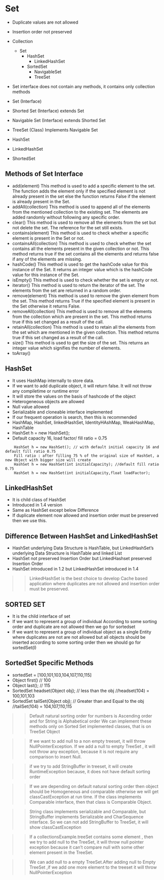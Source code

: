 # Set - Duplicate values are not allowed- Insertion order not preserved- Collection    - Set        - HashSet            - LinkedHashSet        - SortedSet            - NavigableSet            - TreeSet    - Set interface does not contain any methods, it contains only collection methods- Set (Interface)- Shorted Set (Interface) extends Set- Navigable Set (Interface) extends Shorted Set- TreeSet (Class) Implements Navigable Set- HashSet- LinkedHashSet- ShortedSet## Methods of Set Interface- add(element)	This method is used to add a specific element to the set. The function adds the element only if the specified element is not already present in the set else the function returns False if the element is already present in the Set.- addAll(collection)	This method is used to append all of the elements from the mentioned collection to the existing set. The elements are added randomly without following any specific order.- clear()	This method is used to remove all the elements from the set but not delete the set. The reference for the set still exists.- contains(element)	This method is used to check whether a specific element is present in the Set or not.- containsAll(collection)	This method is used to check whether the set contains all the elements present in the given collection or not. This method returns true if the set contains all the elements and returns false if any of the elements are missing.- hashCode()	This method is used to get the hashCode value for this instance of the Set. It returns an integer value which is the hashCode value for this instance of the Set.- isEmpty()	This method is used to check whether the set is empty or not.- iterator()	This method is used to return the iterator of the set. The elements from the set are returned in a random order.- remove(element)	This method is used to remove the given element from the set. This method returns True if the specified element is present in the Set otherwise it returns False.- removeAll(collection)	This method is used to remove all the elements from the collection which are present in the set. This method returns true if this set changed as a result of the call.- retainAll(collection)	This method is used to retain all the elements from the set which are mentioned in the given collection. This method returns true if this set changed as a result of the call.- size()	This method is used to get the size of the set. This returns an integer value which signifies the number of elements.- toArray()## HashSet- It uses HashMap internally to store data.- If we want to add duplicate object, it will return false. It will not throw any compiletime or runtime error- It will store the values on the basis of hashcode of the object- Heterogeneous objects are allowed- Null value allowed- Serializable and cloneable interface implemented- If our frequent operation is search, then this is recommended- HashMap, HashSet, linkedHashSet, IdentityHAshMap, WeakHashMap, HashTable- HashSet h = new HashSet();- Default capacity 16, load factor/ fill ratio = 0.75```    HashSet h = new HashSet(); // with default initial capacity 16 and default fill ratio 0.75    Fill ratio : after filling 75 % of the original size of HashSet, a new Object with bigger size will create    HashSet h = new HashSet(int initialCapacity); //default fill ratio 0.75    HashSet h = new HashSet(int initialCapacity,float loadFactor); ```## LinkedHashSet- It is child class of HashSet- Introduced in 1.4 version- Same as HashSet except below Difference- If duplicate element now allowed and insertion order must be preserved then we use this.## Difference Between HashSet and LinkedHashSet- HashSet underlying Data Structure is HashTable, but LinkedHashSet’s underlying Data Structure is HashTable and linked List- HashSet not preserved Insertion Order but LinkedHashset preserved Insertion Order- HashSet introduced in 1.2 but LinkedHashSet introduced in 1.4>> LinkedHashSet is the best choice to develop Cache based application where duplicates are not allowed and insertion order must be preserved.## SORTED SET- It is the child interface of set- If we want to represent a group of individual According to some sorting order and duplicate are not allowed then we go for sortedset- If we want to represent a group of individual object as a single Entity where duplicates are not are not allowed but all objects should be inserted according to some sorting order then we should go for sortedSet(I)## SortedSet Specific Methods- sortedSet = [100,101,103,104,107,110,115]- Object first()  // 100- Object last(); // 115- SortedSet headset(Object obj); // less than the obj //headset(104) =  100,101,103- SortedSet tailSet(Object obj); // Greater than and Equal to  the obj //tailSet(104) = 104,107,110,115>> Default natural sorting order for numbers is Ascending order and for String is Alphabetical orderWe can implement these methods only on Sorted Set implemented classes, that is on TreeSet Object>> If we want to add null to a non empty treeset, it will throw  NullPointerException. If we add a null to empty TreeSet , it will not throw any exception, because it is not require any comparison to insert Null.>> if we try to add StringBuffer in treeset, it will create RuntimeException because, it does not have default sorting order>> If we are depending on default natural sorting order then object should be Homogeneous and comparable otherwise we will get classCastException at run time. If the class implements Comparable interface, then that class is Comparable Object.>> String class implements serializable and Comparable, but StringBuffer implements Serializable and CharSequence interface. So we can not add StringBuffer to TreeSet, it will show classCastException>> If a collectionsExample.treeSet contains some element , then we try to add null to the TreeSet, it will throw null pointer exception because it can’t compare null with some other element present in the TreeSet.>> We can add null to a empty TreeSet.After adding null to Empty TreeSet ,if we add one more element to the treeset it will throw NullPointerException